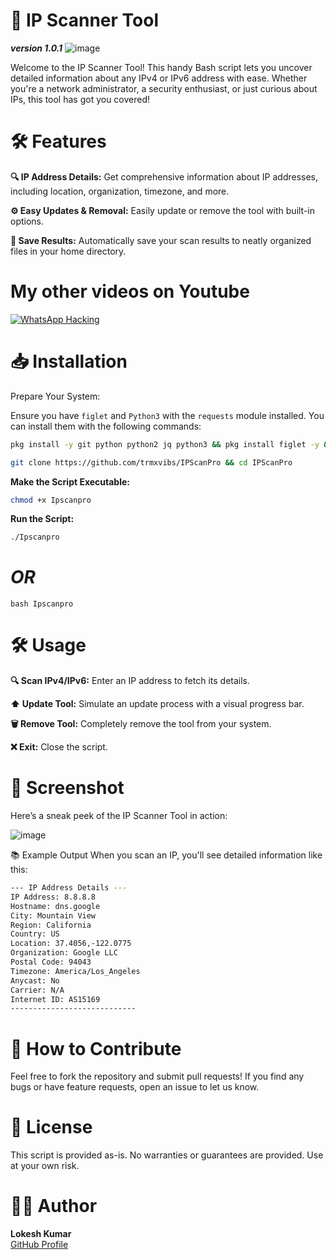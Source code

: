 # 🚀 IP Scanner Tool
***version 1.0.1***
![image](https://github.com/user-attachments/assets/9091b40b-2abb-4f53-ace3-a915996f481f)

Welcome to the IP Scanner Tool! This handy Bash script lets you uncover detailed information about any IPv4 or IPv6 address with ease. Whether you're a network administrator, a security enthusiast, or just curious about IPs, this tool has got you covered!

#  🛠 Features

**🔍 IP Address Details:** Get comprehensive information about IP addresses, including location, organization, timezone, and more.

**⚙️ Easy Updates & Removal:** Easily update or remove the tool with built-in options.

**💾 Save Results:** Automatically save your scan results to neatly organized files in your home directory.

# My other videos on Youtube
[![WhatsApp Hacking](https://img.youtube.com/vi/JMCTjlqS5Oc/maxresdefault.jpg)](https://youtu.be/JMCTjlqS5Oc)





# 📥 Installation
Prepare Your System:

Ensure you have `figlet` and `Python3` with the `requests` module installed. You can install them with the following commands:

```bash
pkg install -y git python python2 jq python3 && pkg install figlet -y && pip3 install requests
```
```bash
git clone https://github.com/trmxvibs/IPScanPro && cd IPScanPro
```
**Make the Script Executable:**
```bash
chmod +x Ipscanpro
```
**Run the Script:**
```bash
./Ipscanpro
```
# *OR*
```
bash Ipscanpro
```
 # 🛠 Usage

**🔍 Scan IPv4/IPv6:**  Enter an IP address to fetch its details.

**⬆️ Update Tool:** Simulate an update process with a visual progress bar.

**🗑 Remove Tool:** Completely remove the tool from your system.

**❌ Exit:** Close the script.

# 🎨 Screenshot
Here’s a sneak peek of the IP Scanner Tool in action:

![image](https://github.com/user-attachments/assets/c9f45790-9ed9-4e23-9765-3bafe4612454)



📚 Example Output
When you scan an IP, you'll see detailed information like this:

```bash
--- IP Address Details ---
IP Address: 8.8.8.8
Hostname: dns.google
City: Mountain View
Region: California
Country: US
Location: 37.4056,-122.0775
Organization: Google LLC
Postal Code: 94043
Timezone: America/Los_Angeles
Anycast: No
Carrier: N/A
Internet ID: AS15169
----------------------------
```

# 🚀 How to Contribute
Feel free to fork the repository and submit pull requests! If you find any bugs or have feature requests, open an issue to let us know.

# 📜 License
This script is provided as-is. No warranties or guarantees are provided. Use at your own risk.

# 👨‍💻 Author
**Lokesh Kumar**  
[GitHub Profile](https://github.com/trmxvibs)
